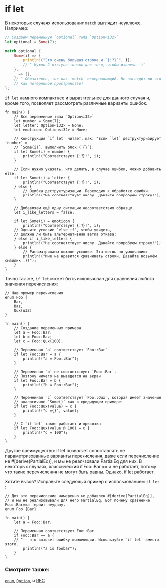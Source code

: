 # if let

В некоторых случаях использование `match` выглядит неуклюже. Например:

```rust
// Создаём переменную `optional` типа `Option<i32>`
let optional = Some(7);

match optional {
    Some(i) => {
        println!("Это очень большая строка и `{:?}`", i);
        // ^ Нужно 2 отступа только для того, чтобы извлечь `i`
    },
    _ => {},
    // ^ Обязателен, так как `match` исчерпывающий. Не выглядит ли это
    // как потерянное пространство?
};

```

`if let` намного компактнее и выразительнее для данного случая и, кроме того, позволяет рассмотреть различные варианты ошибок.

```rust,editable
fn main() {
    // Все переменные типа `Option<i32>`
    let number = Some(7);
    let letter: Option<i32> = None;
    let emoticon: Option<i32> = None;

    // Конструкция `if let` читает, как: "Если `let` деструктуризирует `number` в
    // `Some(i)`, выполнить блок (`{}`).
    if let Some(i) = number {
        println!("Соответствует {:?}!", i);
    }

    // Если нужно указать, что делать, в случае ошибки, можно добавить else:
    if let Some(i) = letter {
        println!("Соответствует {:?}!", i);
    } else {
        // Ошибка деструктуризации. Переходим к обработке ошибки.
        println!("Не соответствует числу. Давайте попробуем строку!");
    }

    // Добавляем ещё одну ситуацию несоответствия образцу.
    let i_like_letters = false;

    if let Some(i) = emoticon {
        println!("Соответствует {:?}!", i);
    // Оцените условие `else if`, чтобы увидеть, 
    // должна ли быть альтернативная ветка отказа:
    } else if i_like_letters {
        println!("Не соответствует числу. Давайте попробуем строку!");
    } else {
        // Рассматриваем ложное условие. Эта ветвь по умолчанию:
        println!("Мне не нравится сравнивать строки. Давайте возьмём смайлик :)!");
    }
}
```

Точно так же, `if let` может быть использован для сравнения любого значения перечисления:

```rust,editable
// Наш пример перечисления
enum Foo {
    Bar,
    Baz,
    Qux(u32)
}

fn main() {
    // Создание переменных примера
    let a = Foo::Bar;
    let b = Foo::Baz;
    let c = Foo::Qux(100);
    
    // Переменная `a` соответствует `Foo::Bar`
    if let Foo::Bar = a {
        println!("a = Foo::Bar");
    }
    
    // Переменная `b` не соответствует `Foo::Bar`.
    // Поэтому ничего не выведется на экран
    if let Foo::Bar = b {
        println!("b = Foo::Bar");
    }
    
    // Переменная `c` соответствует `Foo::Qux`, которая имеет значение
    // аналогичное `Some()` как в предыдущем примере:
    if let Foo::Qux(value) = c {
        println!("c ={}", value);
    }

    // С `if let` также работает и привязка
    if let Foo::Qux(value @ 100) = c {
        println!("c = 100");
    }
}
```

Другое преимущество: if let позволяет сопоставлять не параметризованные варианты перечисления, даже если перечисление не #[derive(PartialEq)], и мы не реализовали PartialEq для них. В некоторых случаях, классический if Foo::Bar == a не работает, потому что такие перечисления не могут быть равны. Однако, if let работает.

Хотите вызов? Исправьте следующий пример с использованием `if let `:

```rust,editable,ignore
// Для это перечисление намеренно не добавлен #[derive(PartialEq)],
// и мы не реализовывали для него PartialEq. Вот почему сравнение Foo::Bar==a терпит неудачу.
enum Foo {Bar}

fn main() {
    let a = Foo::Bar;

    // Переменная соответствует Foo::Bar
    if Foo::Bar == a {
    // ^-- это вызовет ошибку компиляции. Используйте `if let` вместо этого.
        println!("a is foobar");
    }
}
```

### Смотрите также:

[`enum`](../custom_types/enum.md), [`Option`](../std/option.md), и [RFC](https://github.com/rust-lang/rfcs/pull/160)
